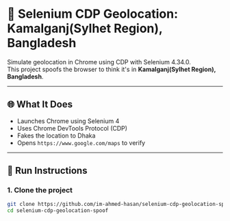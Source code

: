 # 📍 Selenium CDP Geolocation: Kamalganj(Sylhet Region), Bangladesh

Simulate geolocation in Chrome using CDP with Selenium 4.34.0.  
This project spoofs the browser to think it's in **Kamalganj(Sylhet Region), Bangladesh**.

---

## 🌐 What It Does

- Launches Chrome using Selenium 4
- Uses Chrome DevTools Protocol (CDP)
- Fakes the location to Dhaka
- Opens `https://www.google.com/maps` to verify

---

## 🚀 Run Instructions

### 1. Clone the project

```bash
git clone https://github.com/im-ahmed-hasan/selenium-cdp-geolocation-spoof
cd selenium-cdp-geolocation-spoof
